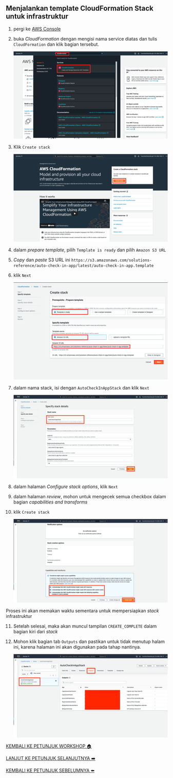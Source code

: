 ## Menjalankan template CloudFormation Stack untuk infrastruktur

1. pergi ke [AWS Console](https://console.aws.amazon.com/console/home?region=us-east-1#)
2. buka *CloudFormation* dengan mengisi nama service diatas dan tulis `CloudFormation` dan klik bagian tersebut.

    ![](../../images/CloudFormationStack/2.png)

3. Klik `Create stack`

    ![](../../images/CloudFormationStack/3.png)

4. dalam *prepare template*, pilih `Template is ready` dan pilih `Amazon S3 URL`
5. *Copy* dan *paste* S3 URL ini `https://s3.amazonaws.com/solutions-reference/auto-check-in-app/latest/auto-check-in-app.template`
6. klik `Next`

    ![](../../images/CloudFormationStack/6.png)

7. dalam nama stack, isi dengan `AutoCheckInAppStack` dan klik `Next`

    ![](../../images/CloudFormationStack/7.png)

8. dalam halaman *Configure stack options*, klik `Next`
9. dalam halaman *review*, mohon untuk mengecek semua checkbox dalam bagian *capabilities and transforms*
10. klik `Create stack`

    ![](../../images/CloudFormationStack/10.png)

Proses ini akan memakan waktu sementara untuk mempersiapkan *stack* infrastruktur

11. Setelah selesai, maka akan muncul tampilan `CREATE_COMPLETE` dalam bagian kiri dari *stack*
12. Mohon klik bagian tab `Outputs` dan pastikan untuk tidak menutup halam ini, karena halaman ini akan digunakan pada tahap nantinya.

    ![](../../images/CloudFormationStack/12.png)

[KEMBALI KE PETUNJUK WORKSHOP :house:](../../IndonesiaGuide.md)

[LANJUT KE PETUNJUK SELANJUTNYA :arrow_right:](UploadImageS3.md)

[KEMBALI KE PETUNJUK SEBELUMNYA :arrow_left:](Prerequisites.md)